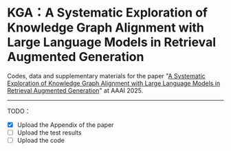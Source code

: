 # KGA：A Systematic Exploration of Knowledge Graph Alignment with Large Language Models in Retrieval Augmented Generation 


Codes, data and supplementary materials for the paper "[A Systematic Exploration of Knowledge Graph Alignment with Large Language Models in Retrieval Augmented Generation](https://ojs.aaai.org/index.php/AAAI/article/view/34716)" at AAAI 2025.


----------

TODO：
- [x] Upload the Appendix of the paper
- [ ] Upload the test results
- [ ] Upload the code

